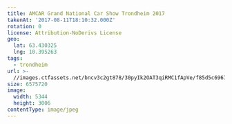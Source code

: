 ```yaml
---
title: AMCAR Grand National Car Show Trondheim 2017
takenAt: '2017-08-11T18:10:32.000Z'
rotation: 0
license: Attribution-NoDerivs License
geo:
  lat: 63.430325
  lng: 10.395263
tags:
  - trondheim
url: >-
  //images.ctfassets.net/bncv3c2gt878/30pyIk2OAT3qiRMC1fApVe/f85d5c6967b429f05a20fb016926fc71/amcar-grand-national-car-show-trondheim-2017_36461817026_o
size: 6575720
image:
  width: 5344
  height: 3006
contentType: image/jpeg
---
```


